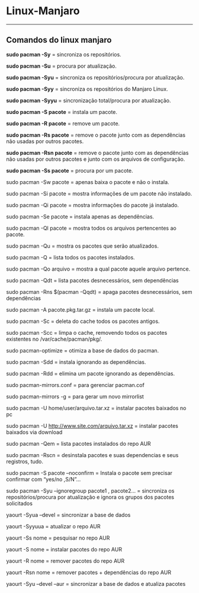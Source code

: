# Linux-Manjaro

----
## Comandos do linux manjaro

**sudo pacman -Sy** = sincroniza os repositórios.

**sudo pacman -Su** = procura por atualização.

**sudo pacman -Syu** = sincroniza os repositórios/procura por atualização.

**sudo pacman -Syy** = sincroniza os repositórios do Manjaro Linux.

**sudo pacman -Syyu** = sincronização total/procura por atualização.

**sudo pacman -S pacote** = instala um pacote.

**sudo pacman -R pacote** = remove um pacote.

**sudo pacman -Rs pacote** = remove o pacote junto com as dependências não usadas por outros pacotes.

**sudo pacman -Rsn pacote** = remove o pacote junto com as dependências não usadas por outros pacotes e junto com os arquivos de configuração.

**sudo pacman -Ss pacote** = procura por um pacote.

sudo pacman -Sw pacote = apenas baixa o pacote e não o instala.

sudo pacman -Si pacote = mostra informações de um pacote não instalado.

sudo pacman -Qi pacote = mostra informações do pacote já instalado.

sudo pacman -Se pacote = instala apenas as dependências.

sudo pacman -Ql pacote = mostra todos os arquivos pertencentes ao pacote.

sudo pacman -Qu = mostra os pacotes que serão atualizados.

sudo pacman -Q = lista todos os pacotes instalados.

sudo pacman -Qo arquivo = mostra a qual pacote aquele arquivo pertence.

sudo pacman -Qdt = lista pacotes desnecessários, sem dependências

sudo pacman -Rns $(pacman -Qqdt) = apaga pacotes desnecessários, sem dependências

sudo pacman -A pacote.pkg.tar.gz = instala um pacote local.

sudo pacman -Sc = deleta do cache todos os pacotes antigos.

sudo pacman -Scc = limpa o cache, removendo todos os pacotes existentes no /var/cache/pacman/pkg/.

sudo pacman-optimize = otimiza a base de dados do pacman.

sudo pacman -Sdd = instala ignorando as dependências.

sudo pacman -Rdd = elimina um pacote ignorando as dependências.

sudo pacman-mirrors.conf = para gerenciar pacman.cof

sudo pacman-mirrors -g = para gerar um novo mirrorlist

sudo pacman -U home/user/arquivo.tar.xz = instalar pacotes baixados no pc

sudo pacman -U http://www.site.com/arquivo.tar.xz = instalar pacotes baixados via download

sudo pacman -Qem = lista pacotes instalados do repo AUR

sudo pacman -Rscn = desinstala pacotes e suas dependencias e seus registros, tudo.

sudo pacman -S pacote –noconfirm = Instala o pacote sem precisar confirmar com “yes/no ,S/N”…

sudo pacman -Syu –ignoregroup pacote1 , pacote2… = sincroniza os repositórios/procura por atualização e ignora os grupos dos pacotes solicitados

yaourt -Syua –devel = sincronizar a base de dados

yaourt -Syyuua = atualizar o repo AUR

yaourt -Ss nome = pesquisar no repo AUR

yaourt -S nome = instalar pacotes do repo AUR

yaourt -R nome = remover pacotes do repo AUR

yaourt -Rsn nome = remover pacotes + dependências do repo AUR

yaourt -Syu –devel –aur = sincronizar a base de dados e atualiza pacotes
